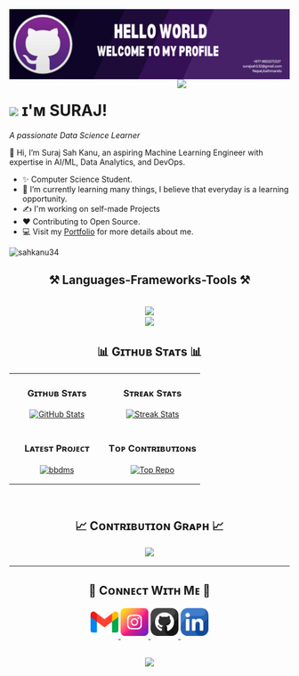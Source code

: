 <!--Banner-->
<img align=center src="https://github.com/sahkanu34/sahkanu34/blob/main/banner2.png">

<!--Night Owl image-->
<div>
  <img align="right" width="40%" src="https://owlbertsio-resized.s3.amazonaws.com/Popper.psd.full.png">
</div>

<!--Header Name-->
# <img src="https://emojis.slackmojis.com/emojis/images/1531849430/4246/blob-sunglasses.gif?1531849430" width="30"/> ɪ'ᴍ SURAJ! 
*A passionate Data Science Learner*
<br /> 

<!--Start Intro-->               
<p align="left">👋 Hi, I’m Suraj Sah Kanu, an aspiring Machine Learning Engineer with expertise in AI/ML, Data Analytics, and DevOps.</p>

- ✨ Computer Science Student.
- 🌱 I’m currently learning many things, I believe that everyday is a learning opportunity.
- ✍ I'm working on self-made Projects
- ❤ Contributing to Open Source.
- 💻 Visit my [Portfolio](https://linktr.ee/sahkanu34) for more details about me.
<!--End Intro-->

<!--Profile Count Badge-->
<p align="left">
  <img src="https://komarev.com/ghpvc/?username=sahkanu34&label=Profile%20views&color=770677&style=for-the-badge&logo=star" alt="sahkanu34" style="padding-right:20px;" />
</p>


<!--Languages and Tools Section-->       
<h2 align="center">⚒️ Languages-Frameworks-Tools ⚒️</h2>
<br/>
<div align="center">
    <img src="https://skillicons.dev/icons?i=aws,jenkins,kubernetes,docker,python,git,django,anaconda,sklearn,tensorflow,opencv,pycharm,vscode,&theme=dark" /><br>
    <img src="https://skillicons.dev/icons?i=bash,c,cs,java,mysql,sqlite,postgres,flask,html,github,pkl&theme=dark" />
   
</div>

<!--Github stats Table--> 
<h2 align="center">📊 Gɪᴛʜᴜʙ Sᴛᴀᴛs 📊</h2>

<table width="100%">
  <tr>
    <td width="50%">
      <h3 align="center"><strong>Gɪᴛʜᴜʙ Sᴛᴀᴛs</strong></h3>
      <p align="center">
        <a href="https://github.com/sahkanu34">
          <img align="center" src="https://github-readme-stats.vercel.app/api?username=sahkanu34&count_private=true&show_icons=true&theme=nightowl&bg_color=0,000000,441350&title_color=c56a90&text_color=ffffff&rank_icon=github&hide=prs,issues,contribs&show=reviews,prs_merged,prs_merged_percentage" alt="GitHub Stats" />
        </a>
      </p>
    </td>
    <td width="50%">
      <h3 align="center"><strong>Sᴛʀᴇᴀᴋ Sᴛᴀᴛs</strong></h3>
      <p align="center">
        <a href="https://github.com/sahkanu34">
          <img align="center" src="https://streak-stats.demolab.com?user=sahkanu34&theme=nightowl&background=0,000000,441350&fire=ffeb95&ring=ffeb95&sideNums=ffffff&sideLabels=ffffff&dates=c56a90&currStreakNum=ffffff" alt="Streak Stats" />
        </a>
      </p>
    </td>
  </tr>
  <tr>
    <td width="50%">
      <h3 align="center"><strong>Lᴀᴛᴇsᴛ Pʀᴏᴊᴇᴄᴛ</strong></h3>
      <p align="center">
        <a href="https://github.com/sahkanu34/salary_prediction_app">
          <img align="center" width="470" src="https://github-readme-stats.vercel.app/api/pin/?username=sahkanu34&repo=salary_prediction_app&theme=nightowl&show_owner=true&bg_color=0,000000,441350&title_color=c56a90&text_color=ffffff" alt="bbdms" />
        </a>
      </p>
    </td>
    <td width="50%">
      <h3 align="center"><strong>Tᴏᴘ Cᴏɴᴛʀɪʙᴜᴛɪᴏɴs</strong></h3>
      <p align="center">
        <a href="https://github.com/sahkanu34">
          <img align="center" src="https://github-contributor-stats.vercel.app/api?username=sahkanu34&limit=2&theme=nightowl&show_owner=true&combine_all_yearly_contributions=false&bg_color=0,000000,441350&title_color=c56a90&text_color=ffffff" alt="Top Repo" />
        </a>
      </p>
    </td>
  </tr>
</table>
<br />

<!--Contribution Graph-->
<h2 align="center">📈 Cᴏɴᴛʀɪʙᴜᴛɪᴏɴ Gʀᴀᴘʜ 📈</h2>
<div align="center">
    <img src="https://github-readme-activity-graph.vercel.app/graph?username=sahkanu34&bg_color=220a28&&color=ffffff&line=c56a90&point=ffeb95&area=false&hide_border=false" border-radius="15">
</div>

---

<!--Contact Section--> 

<h2 align="center">🤝 Cᴏɴɴᴇᴄᴛ Wɪᴛʜ Mᴇ 🤝 </h2>
<div align="center">
  
<a href="mailto:surajsah132@gmail.com" target="_blank">
<img src="./gmail.png" width=50 height=50 alt="kirannaragund197@gmail.com" style="margin-bottom: 5px;" />
</a>

<a href="https://www.instagram.com/suraj_sah_kanu" target="_blank">
<img src="./instagram.png" width=50 height=50 alt="kiran_a_n" style="margin-bottom: 5px;" />
</a>

<a href="https://www.githubcom/sahkanu34" target="_blank">
<img src="./github.png" width=50 height=50 alt="Kiran1689" style="margin-bottom: 5px;" />
</a>

<a href="https://www.linkedin.com/in/sahkanu34" target="_blank">
<img src="./linkedin.png" width=50 height=50 alt="linkedin" style="margin-bottom: 5px;" />
</a>

</div>
<br/>


<!--Footer--> 
<p align="center">
  <img src="https://capsule-render.vercel.app/api?type=waving&color=gradient&height=65&section=footer"/>
</p>


